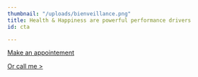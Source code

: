 ```yaml
---
thumbnail: "/uploads/bienveillance.png"
title: Health & Happiness are powerful performance drivers
id: cta

---
```

<a class="button" href="https://www.gorendezvous.com/homepage/111690" target="_blank">Make an appointement</a><span class="self_center">

<a href="tel:+14189559602">Or call me ></a></span>